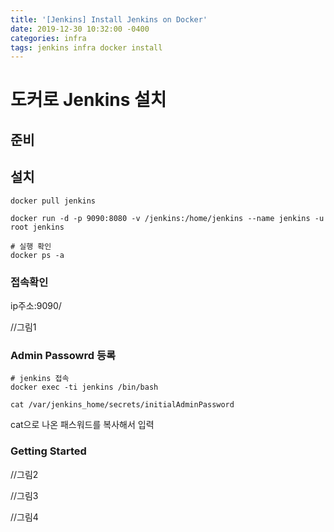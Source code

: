 ```yaml
---
title: '[Jenkins] Install Jenkins on Docker'
date: 2019-12-30 10:32:00 -0400
categories: infra
tags: jenkins infra docker install
---
```


# 도커로 Jenkins 설치

## 준비

## 설치

```
docker pull jenkins

docker run -d -p 9090:8080 -v /jenkins:/home/jenkins --name jenkins -u root jenkins

# 실행 확인
docker ps -a
```

### 접속확인

ip주소:9090/

//그림1

### Admin Passowrd 등록

```
# jenkins 접속
docker exec -ti jenkins /bin/bash

cat /var/jenkins_home/secrets/initialAdminPassword
```

cat으로 나온 패스워드를 복사해서 입력

### Getting Started

//그림2

//그림3

//그림4
